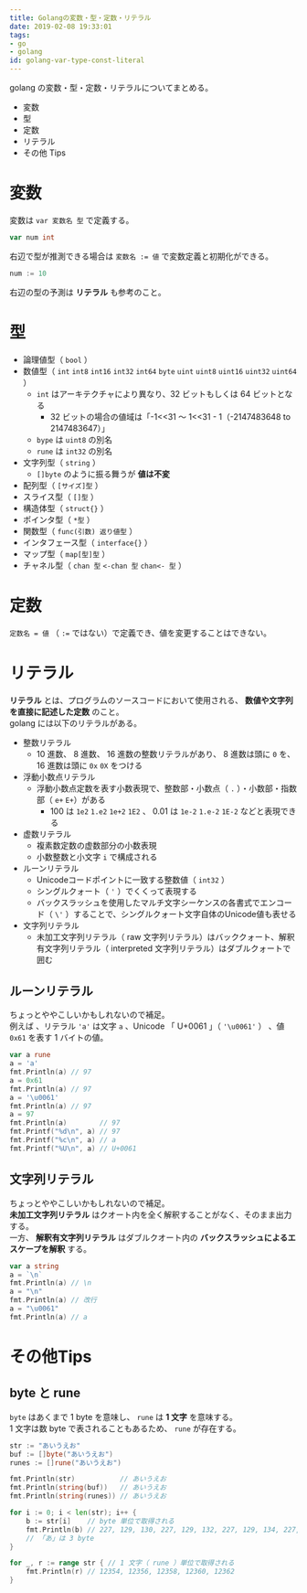 ```yaml
---
title: Golangの変数・型・定数・リテラル
date: 2019-02-08 19:33:01
tags:
- go
- golang
id: golang-var-type-const-literal
---
```


golang の変数・型・定数・リテラルについてまとめる。

- 変数
- 型
- 定数
- リテラル
- その他 Tips

<!-- more -->

# 変数

変数は `var 変数名 型` で定義する。

```go
var num int
```

右辺で型が推測できる場合は `変数名 := 値` で変数定義と初期化ができる。

```go
num := 10
```

右辺の型の予測は **リテラル** も参考のこと。

# 型

- 論理値型（ `bool` ）
- 数値型（ `int` `int8` `int16` `int32` `int64` `byte` `uint` `uint8` `uint16` `uint32` `uint64` ）
    - `int` はアーキテクチャにより異なり、32 ビットもしくは 64 ビットとなる
        - 32 ビットの場合の値域は「-1<<31 〜 1<<31 - 1（-2147483648 to 2147483647）」
    - `bype` は `uint8` の別名
    - `rune` は `int32` の別名
- 文字列型（ `string` ）
    - `[]byte` のように振る舞うが **値は不変**
- 配列型（ `[サイズ]型` ）
- スライス型（ `[]型` ）
- 構造体型（ `struct{}` ）
- ポインタ型（ `*型` ）
- 関数型（ `func(引数) 返り値型` ）
- インタフェース型（ `interface{}` ）
- マップ型（ `map[型]型` ）
- チャネル型（ `chan 型` `<-chan 型` `chan<- 型` ）

# 定数

`定数名 = 値` （ `:=` ではない）で定義でき、値を変更することはできない。

# リテラル

**リテラル** とは、プログラムのソースコードにおいて使用される、 **数値や文字列を直接に記述した定数** のこと。  
golang には以下のリテラルがある。

- 整数リテラル
    - 10 進数、 8 進数、 16 進数の整数リテラルがあり、 8 進数は頭に `0` を、 16 進数は頭に `0x` `0X` をつける
- 浮動小数点リテラル
    - 浮動小数点定数を表す小数表現で、整数部・小数点（ `.` ）・小数部・指数部（ `e+` `E+`）がある
        - 100 は `1e2` `1.e2` `1e+2` `1E2` 、 0.01 は `1e-2` `1.e-2` `1E-2` などと表現できる
- 虚数リテラル
    - 複素数定数の虚数部分の小数表現
    - 小数整数と小文字 `i` で構成される
- ルーンリテラル
    - Unicodeコードポイントに一致する整数値（ `int32` ）
    - シングルクォート（ `'` ）でくくって表現する
    - バックスラッシュを使用したマルチ文字シーケンスの各書式でエンコード（ `\'` ）することで、シングルクォート文字自体のUnicode値も表せる
- 文字列リテラル
    - 未加工文字列リテラル（ raw 文字列リテラル）はバッククォート、解釈有文字列リテラル（ interpreted 文字列リテラル）はダブルクォートで囲む

## ルーンリテラル

ちょっとややこしいかもしれないので補足。  
例えば 、リテラル `'a'` は文字 `a` 、Unicode 「 U+0061 」（ `'\u0061'` ） 、値 `0x61` を表す 1 バイトの値。

```go
var a rune
a = 'a'
fmt.Println(a) // 97
a = 0x61
fmt.Println(a) // 97
a = '\u0061'
fmt.Println(a) // 97
a = 97
fmt.Println(a)        // 97
fmt.Printf("%d\n", a) // 97
fmt.Printf("%c\n", a) // a
fmt.Printf("%U\n", a) // U+0061
```

## 文字列リテラル

ちょっとややこしいかもしれないので補足。  
**未加工文字列リテラル** はクオート内を全く解釈することがなく、そのまま出力する。  
一方、 **解釈有文字列リテラル** はダブルクオート内の **バックスラッシュによるエスケープを解釈** する。

```go
var a string
a = `\n`
fmt.Println(a) // \n
a = "\n"
fmt.Println(a) // 改行
a = "\u0061"
fmt.Println(a) // a
```

# その他Tips

## byte と rune

`byte` はあくまで 1 byte を意味し、 `rune` は **1 文字** を意味する。  
1 文字は数 byte で表されることもあるため、 `rune` が存在する。

```go
str := "あいうえお"
buf := []byte("あいうえお")
runes := []rune("あいうえお")

fmt.Println(str)           // あいうえお
fmt.Println(string(buf))   // あいうえお
fmt.Println(string(runes)) // あいうえお

for i := 0; i < len(str); i++ {
    b := str[i]    // byte 単位で取得される
    fmt.Println(b) // 227, 129, 130, 227, 129, 132, 227, 129, 134, 227, 129, 136, 227, 129, 138
    // 「あ」は 3 byte
}

for _, r := range str { // 1 文字（ rune ）単位で取得される
    fmt.Println(r) // 12354, 12356, 12358, 12360, 12362
}
```